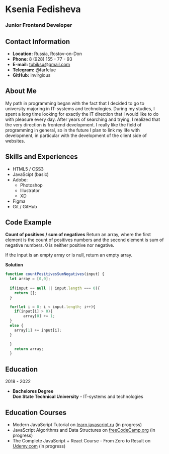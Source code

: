 # Ksenia Fedisheva

### Junior Frontend Developer

## Contact Information
* __Location:__ Russia, Rostov-on-Don  
* __Phone:__ 8 (928) 155 - 77 - 93
* __E-mail:__ <tubiksu@gmail.com>
* __Telegram:__ @farfelue
* __GitHub:__ invirgious 

## About Me
My path in programming began with the fact that I decided to go to university majoring in IT-systems and technologies. During my studies, I spent a long time looking for exactly the IT direction that I would like to do with pleasure every day. After years of searching and trying, I realized that the very direction is frontend development. I really like the field of programming in general, so in the future I plan to link my life with development, in particular with the development of the client side of websites.

## Skills and Experiences

* HTML5 / CSS3
* JavaScipt (basic)
* Adobe:
  *  Photoshop
  *  Illustrator
  *  XD
* Figma
* Git / GitHub
  
## Code Example

__Count of positives / sum of negatives__
Return an array, where the first element is the count of positives numbers and the second element is sum of negative numbers. 0 is neither positive nor negative.

If the input is an empty array or is null, return an empty array.

__Solution__

```javascript
function countPositivesSumNegatives(input) {
  let array = [0,0];
  
  if(input == null || input.length === 0){
    return [];
  }

  for(let i = 0; i < input.length; i++){
    if(input[i] > 0){
        array[0] += 1;
  }
  else {
    array[1] += input[i];
  }

  }
    return array;
  }
```
## Education

2018 - 2022
* __Bachelores Degree__<br>
  __Don State Technical University__ - IT-systems and technologies

## Education Courses

* Modern JavaScript Tutorial on [learn.javascript.ru](https://learn.javascript.ru/) (in progress)
* JavaScript Algorithms and Data Structures on [freeCodeCamp.org](https://www.freecodecamp.org/) (in progress)
* The Complete JavaScript + React Course - From Zero to Result on [Udemy.com](https://www.udemy.com/) (in progress)